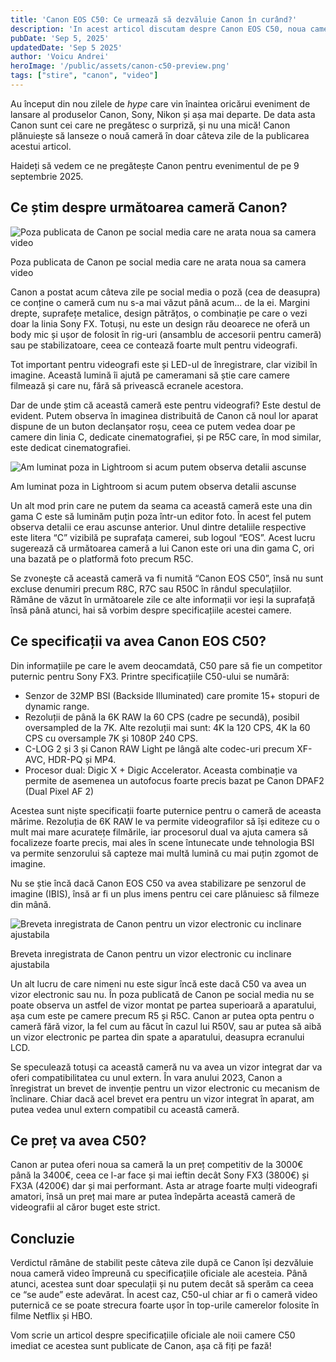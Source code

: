 ```yaml
---
title: 'Canon EOS C50: Ce urmează să dezvăluie Canon în curând?'
description: 'In acest articol discutam despre Canon EOS C50, noua camera video Canon.'
pubDate: 'Sep 5, 2025'
updatedDate: 'Sep 5 2025'
author: 'Voicu Andrei'
heroImage: '/public/assets/canon-c50-preview.png'
tags: ["stire", "canon", "video"]
---
```


Au început din nou zilele de *hype* care vin înaintea oricărui eveniment de lansare al produselor Canon, Sony, Nikon și așa mai departe. De data asta Canon sunt cei care ne pregătesc o surpriză, și nu una mică! Canon plănuiește să lanseze o nouă cameră în doar câteva zile de la publicarea acestui articol.

Haideți să vedem ce ne pregătește Canon pentru evenimentul de pe 9 septembrie 2025.

## Ce știm despre următoarea cameră Canon?

![Poza publicata de Canon pe social media care ne arata noua sa camera video](/assets/canon-c50-preview/c50-teaser.png)

<p class="caption">Poza publicata de Canon pe social media care ne arata noua sa camera video</p>

Canon a postat acum câteva zile pe social media o poză (cea de deasupra) ce conține o cameră cum nu s-a mai văzut până acum… de la ei. Margini drepte, suprafețe metalice, design pătrățos, o combinație pe care o vezi doar la linia Sony FX. Totuși, nu este un design rău deoarece ne oferă un body mic și ușor de folosit în rig-uri (ansamblu de accesorii pentru cameră) sau pe stabilizatoare, ceea ce contează foarte mult pentru videografi. 

Tot important pentru videografi este și LED-ul de înregistrare, clar vizibil în imagine. Această lumină îi ajută pe cameramani să știe care camere filmează și care nu, fără să privească ecranele acestora. 

Dar de unde știm că această cameră este pentru videografi? Este destul de evident. Putem observa în imaginea distribuită de Canon că noul lor aparat dispune de un buton declanșator roșu, ceea ce putem vedea doar pe camere din linia C, dedicate cinematografiei, și pe R5C care, în mod similar, este dedicat cinematografiei. 

![Am luminat poza in Lightroom si acum putem observa detalii ascunse](/assets/canon-c50-preview/c50-light.jpg)

<p class="caption">Am luminat poza in Lightroom si acum putem observa detalii ascunse</p>

Un alt mod prin care ne putem da seama ca această cameră este una din gama C este să luminăm puțin poza într-un editor foto. În acest fel putem observa detalii ce erau ascunse anterior. Unul dintre detaliile respective este litera “C” vizibilă pe suprafața camerei, sub logoul “EOS”. Acest lucru sugerează că următoarea cameră a lui Canon este ori una din gama C, ori una bazată pe o platformă foto precum R5C.

Se zvonește că această cameră va fi numită “Canon EOS C50”, însă nu sunt excluse denumiri precum R8C, R7C sau R50C în rândul speculațiilor. Rămâne de văzut în următoarele zile ce alte informații vor ieși la suprafață însă până atunci, hai să vorbim despre specificațiile acestei camere.

## Ce specificații va avea Canon EOS C50?

Din informațiile pe care le avem deocamdată, C50 pare să fie un competitor puternic pentru Sony FX3. Printre specificațiile C50-ului se numără:

- Senzor de 32MP BSI (Backside Illuminated) care promite 15+ stopuri de dynamic range.
- Rezoluții de până la 6K RAW la 60 CPS (cadre pe secundă), posibil oversampled de la 7K. Alte rezoluții mai sunt: 4K la 120 CPS, 4K la 60 CPS cu oversample 7K și 1080P 240 CPS.
- C-LOG 2 și 3 și Canon RAW Light pe lângă alte codec-uri precum XF-AVC, HDR-PQ și MP4.
- Procesor dual: Digic X + Digic Accelerator. Aceasta combinație va permite de asemenea un autofocus foarte precis bazat pe Canon DPAF2 (Dual Pixel AF 2)

Acestea sunt niște specificații foarte puternice pentru o cameră de aceasta mărime. Rezoluția de 6K RAW le va permite videografilor să își editeze cu o mult mai mare acuratețe filmările, iar procesorul dual va ajuta camera să focalizeze foarte precis, mai ales în scene întunecate unde tehnologia BSI va permite senzorului să capteze mai multă lumină cu mai puțin zgomot de imagine.

Nu se știe încă dacă Canon EOS C50 va avea stabilizare pe senzorul de imagine (IBIS), însă ar fi un plus imens pentru cei care plănuiesc să filmeze din mână.

![Breveta inregistrata de Canon pentru un vizor electronic cu inclinare ajustabila](/assets/canon-c50-preview/tilting.png)

<p class="caption">Breveta inregistrata de Canon pentru un vizor electronic cu inclinare ajustabila</p>

Un alt lucru de care nimeni nu este sigur încă este dacă C50 va avea un vizor electronic sau nu. În poza publicată de Canon pe social media nu se poate observa un astfel de vizor montat pe partea superioară a aparatului, așa cum este pe camere precum R5 și R5C. Canon ar putea opta pentru o cameră fără vizor, la fel cum au făcut în cazul lui R50V, sau ar putea să aibă un vizor electronic pe partea din spate a aparatului, deasupra ecranului LCD. 

Se speculează totuși ca această cameră nu va avea un vizor integrat dar va oferi compatibilitatea cu unul extern. În vara anului 2023, Canon a înregistrat un brevet de invenție pentru un vizor electronic cu mecanism de înclinare. Chiar dacă acel brevet era pentru un vizor integrat în aparat, am putea vedea unul extern compatibil cu această cameră. 

## Ce preț va avea C50?

Canon ar putea oferi noua sa cameră la un preț competitiv de la 3000€ până la 3400€, ceea ce l-ar face și mai ieftin decât Sony FX3 (3800€) și FX3A (4200€) dar și mai performant. Asta ar atrage foarte mulți videografi amatori, însă un preț mai mare ar putea îndepărta această cameră de videografii al căror buget este strict. 

## Concluzie

Verdictul rămâne de stabilit peste câteva zile după ce Canon își dezvăluie noua cameră video împreună cu specificațiile oficiale ale acesteia. Până atunci, acestea sunt doar speculații și nu putem decât să sperăm ca ceea ce “se aude” este adevărat. În acest caz, C50-ul chiar ar fi o cameră video puternică ce se poate strecura foarte ușor în top-urile camerelor folosite în filme Netflix și HBO. 

Vom scrie un articol despre specificațiile oficiale ale noii camere C50 imediat ce acestea sunt publicate de Canon, așa că fiți pe fază!